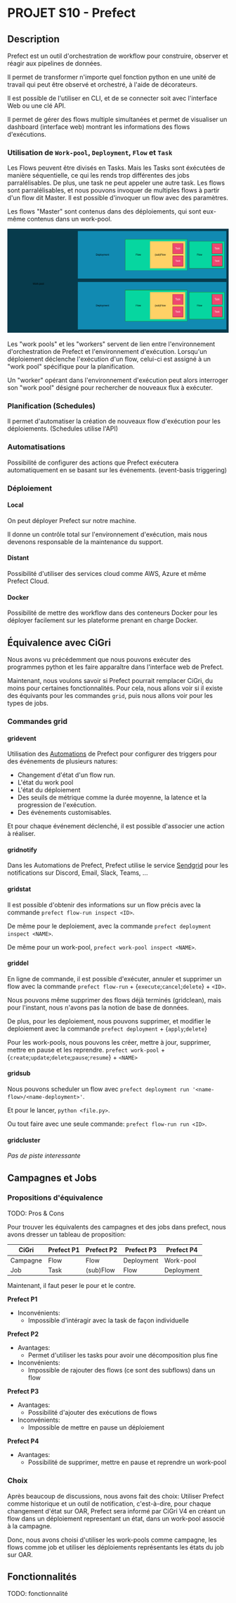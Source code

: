 # PROJET S10 - Prefect

## Description

Prefect est un outil d'orchestration de workflow pour construire, observer et réagir aux pipelines de données.

Il permet de transformer n'importe quel fonction python en une unité de travail qui peut être observé et orchestré, à l'aide de décorateurs.

Il est possible de l'utiliser en CLI, et de se connecter soit avec l'interface Web ou une clé API.

Il permet de gérer des flows multiple simultanées et permet de visualiser un dashboard (interface web) montrant les informations des flows d'exécutions.

### Utilisation de `Work-pool`, `Deployment`, `Flow` et `Task`

Les Flows peuvent être divisés en Tasks. Mais les Tasks sont éxécutées de manière séquentielle, ce qui les rends trop différentes des jobs parralélisables. De plus, une task ne peut appeler une autre task.
Les flows sont parralélisables, et nous pouvons invoquer de multiples flows à partir d'un flow dit Master. Il est possible d'invoquer un flow avec des paramètres.

Les flows "Master" sont contenus dans des déploiements, qui sont eux-même contenus dans un work-pool.

![Structure dans Prefect](./img/orga_prefect.png)

Les "work pools" et les "workers" servent de lien entre l'environnement d'orchestration de Prefect et l'environnement d'exécution. Lorsqu'un déploiement déclenche l'exécution d'un flow, celui-ci est assigné à un "work pool" spécifique pour la planification. 

Un "worker" opérant dans l'environnement d'exécution peut alors interroger son "work pool" désigné pour rechercher de nouveaux flux à exécuter.

### Planification (Schedules)

Il permet d'automatiser la création de nouveaux flow d'exécution pour les déploiements. (Schedules utilise l'API)

### Automatisations

Possibilité de configurer des actions que Prefect exécutera automatiquement en se basant sur les événements. (event-basis triggering)

### Déploiement

#### Local

On peut déployer Prefect sur notre machine.

Il donne un contrôle total sur l'environnement d'exécution, mais nous devenons responsable de la maintenance du support.

#### Distant

Possibilité d'utiliser des services cloud comme AWS, Azure et même Prefect Cloud.

#### Docker

Possibilité de mettre des workflow dans des conteneurs Docker pour les déployer facilement sur les plateforme prenant en charge Docker.

## Équivalence avec CiGri

Nous avons vu précédemment que nous pouvons exécuter des programmes python et les faire apparaître dans l'interface web de Prefect.

Maintenant, nous voulons savoir si Prefect pourrait remplacer CiGri, du moins pour certaines fonctionnalités. Pour cela, nous allons voir si il existe des équivants pour les commandes `grid`, puis nous allons voir pour les types de jobs.

### Commandes grid
 
#### gridevent

Utilisation des [Automations](https://docs.prefect.io/latest/concepts/automations/) de Prefect pour configurer des triggers pour des événements de plusieurs natures:
- Changement d'état d'un flow run.
- L'état du work pool
- L'état du déploiement
- Des seuils de métrique comme la durée moyenne, la latence et la progression de l'exécution.
- Des événements customisables.

Et pour chaque événement déclenché, il est possible d'associer une action à réaliser. 

#### gridnotify

Dans les Automations de Prefect, Prefect utilise le service [Sendgrid](https://sendgrid.com/en-us/pricing) pour les notifications sur Discord, Email, Slack, Teams, ...

#### gridstat

Il est possible d'obtenir des informations sur un flow précis avec la commande `prefect flow-run inspect <ID>`.

De même pour le deploiement, avec la commande `prefect deployment inspect <NAME>`.

De même pour un work-pool, `prefect work-pool inspect <NAME>`.

#### griddel

En ligne de commande, il est possible d'exécuter, annuler et supprimer un flow avec la commande `prefect flow-run` + {`execute`;`cancel`;`delete`} + `<ID>`.

Nous pouvons même supprimer des flows déjà terminés (gridclean), mais pour l'instant, nous n'avons pas la notion de base de données.

De plus, pour les deploiement, nous pouvons supprimer, et modifier le deploiement avec la commande `prefect deployment` + {`apply`;`delete`}

Pour les work-pools, nous pouvons les créer, mettre à jour, supprimer, mettre en pause et les reprendre. `prefect work-pool` + {`create`;`update`;`delete`;`pause`;`resume`} + `<NAME>`

#### gridsub

Nous pouvons scheduler un flow avec `prefect deployment run '<name-flow>/<name-deployment>'`.

Et pour le lancer, `python <file.py>`.

Ou tout faire avec une seule commande: `prefect flow-run run <ID>`.

#### gridcluster

_Pas de piste interessante_

## Campagnes et Jobs

### Propositions d'équivalence

TODO: Pros & Cons

Pour trouver les équivalents des campagnes et des jobs dans prefect, nous avons dresser un tableau de proposition:

| CiGri    | Prefect P1 | Prefect P2 | Prefect P3 | Prefect P4 |
| -------- | ---------- | ---------- | ---------- | ---------- |
| Campagne | Flow       | Flow       | Deployment | Work-pool  |
| Job      | Task       | (sub)Flow  | Flow       | Deployment |

Maintenant, il faut peser le pour et le contre.
    
**Prefect P1**
- Inconvénients:
    - Impossible d'intéragir avec la task de façon individuelle

**Prefect P2**
- Avantages:
    - Permet d'utiliser les tasks pour avoir une décomposition plus fine
- Inconvénients:
    - Impossible de rajouter des flows (ce sont des subflows) dans un flow

**Prefect P3**
- Avantages:
    - Possibilité d'ajouter des exécutions de flows 
- Inconvénients:
    - Impossible de mettre en pause un déploiement

**Prefect P4**
- Avantages:
    - Possibilité de supprimer, mettre en pause et reprendre un work-pool

### Choix

Après beaucoup de discussions, nous avons fait des choix: Utiliser Prefect comme historique et un outil de notification, c'est-à-dire, pour chaque changement d'état sur OAR, Prefect sera informé par CiGri V4 en créant un flow dans un déploiement representant un état, dans un work-pool associé à la campagne.

Donc, nous avons choisi d'utiliser les work-pools comme campagne, les flows comme job et utiliser les déploiements représentants les états du job sur OAR.

## Fonctionnalités

TODO: fonctionnalité

